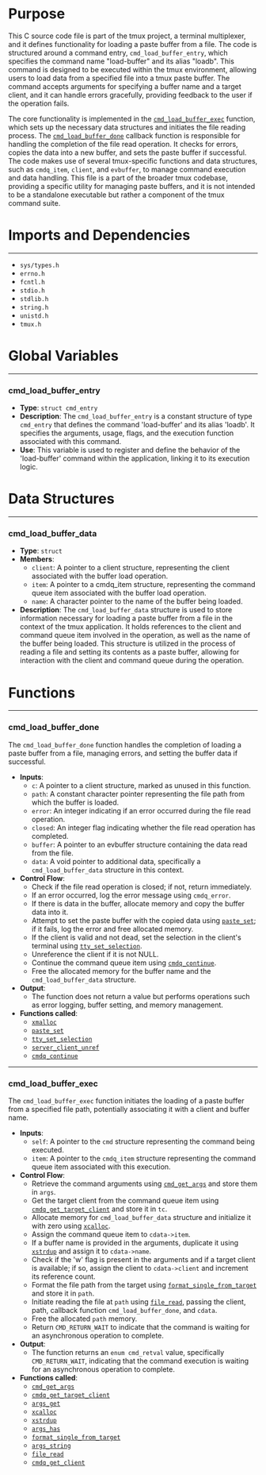 # Purpose
This C source code file is part of the tmux project, a terminal multiplexer, and it defines functionality for loading a paste buffer from a file. The code is structured around a command entry, `cmd_load_buffer_entry`, which specifies the command name "load-buffer" and its alias "loadb". This command is designed to be executed within the tmux environment, allowing users to load data from a specified file into a tmux paste buffer. The command accepts arguments for specifying a buffer name and a target client, and it can handle errors gracefully, providing feedback to the user if the operation fails.

The core functionality is implemented in the [`cmd_load_buffer_exec`](#cmd_load_buffer_exec) function, which sets up the necessary data structures and initiates the file reading process. The [`cmd_load_buffer_done`](#cmd_load_buffer_done) callback function is responsible for handling the completion of the file read operation. It checks for errors, copies the data into a new buffer, and sets the paste buffer if successful. The code makes use of several tmux-specific functions and data structures, such as `cmdq_item`, `client`, and `evbuffer`, to manage command execution and data handling. This file is a part of the broader tmux codebase, providing a specific utility for managing paste buffers, and it is not intended to be a standalone executable but rather a component of the tmux command suite.
# Imports and Dependencies

---
- `sys/types.h`
- `errno.h`
- `fcntl.h`
- `stdio.h`
- `stdlib.h`
- `string.h`
- `unistd.h`
- `tmux.h`


# Global Variables

---
### cmd_load_buffer_entry
- **Type**: `struct cmd_entry`
- **Description**: The `cmd_load_buffer_entry` is a constant structure of type `cmd_entry` that defines the command 'load-buffer' and its alias 'loadb'. It specifies the arguments, usage, flags, and the execution function associated with this command.
- **Use**: This variable is used to register and define the behavior of the 'load-buffer' command within the application, linking it to its execution logic.


# Data Structures

---
### cmd_load_buffer_data
- **Type**: `struct`
- **Members**:
    - `client`: A pointer to a client structure, representing the client associated with the buffer load operation.
    - `item`: A pointer to a cmdq_item structure, representing the command queue item associated with the buffer load operation.
    - `name`: A character pointer to the name of the buffer being loaded.
- **Description**: The `cmd_load_buffer_data` structure is used to store information necessary for loading a paste buffer from a file in the context of the tmux application. It holds references to the client and command queue item involved in the operation, as well as the name of the buffer being loaded. This structure is utilized in the process of reading a file and setting its contents as a paste buffer, allowing for interaction with the client and command queue during the operation.


# Functions

---
### cmd_load_buffer_done<!-- {{#callable:cmd_load_buffer_done}} -->
The `cmd_load_buffer_done` function handles the completion of loading a paste buffer from a file, managing errors, and setting the buffer data if successful.
- **Inputs**:
    - `c`: A pointer to a client structure, marked as unused in this function.
    - `path`: A constant character pointer representing the file path from which the buffer is loaded.
    - `error`: An integer indicating if an error occurred during the file read operation.
    - `closed`: An integer flag indicating whether the file read operation has completed.
    - `buffer`: A pointer to an evbuffer structure containing the data read from the file.
    - `data`: A void pointer to additional data, specifically a `cmd_load_buffer_data` structure in this context.
- **Control Flow**:
    - Check if the file read operation is closed; if not, return immediately.
    - If an error occurred, log the error message using `cmdq_error`.
    - If there is data in the buffer, allocate memory and copy the buffer data into it.
    - Attempt to set the paste buffer with the copied data using [`paste_set`](paste.c.driver.md#paste_set); if it fails, log the error and free allocated memory.
    - If the client is valid and not dead, set the selection in the client's terminal using [`tty_set_selection`](tty.c.driver.md#tty_set_selection).
    - Unreference the client if it is not NULL.
    - Continue the command queue item using [`cmdq_continue`](cmd-queue.c.driver.md#cmdq_continue).
    - Free the allocated memory for the buffer name and the `cmd_load_buffer_data` structure.
- **Output**:
    - The function does not return a value but performs operations such as error logging, buffer setting, and memory management.
- **Functions called**:
    - [`xmalloc`](xmalloc.c.driver.md#xmalloc)
    - [`paste_set`](paste.c.driver.md#paste_set)
    - [`tty_set_selection`](tty.c.driver.md#tty_set_selection)
    - [`server_client_unref`](server-client.c.driver.md#server_client_unref)
    - [`cmdq_continue`](cmd-queue.c.driver.md#cmdq_continue)


---
### cmd_load_buffer_exec<!-- {{#callable:cmd_load_buffer_exec}} -->
The `cmd_load_buffer_exec` function initiates the loading of a paste buffer from a specified file path, potentially associating it with a client and buffer name.
- **Inputs**:
    - `self`: A pointer to the `cmd` structure representing the command being executed.
    - `item`: A pointer to the `cmdq_item` structure representing the command queue item associated with this execution.
- **Control Flow**:
    - Retrieve the command arguments using [`cmd_get_args`](cmd.c.driver.md#cmd_get_args) and store them in `args`.
    - Get the target client from the command queue item using [`cmdq_get_target_client`](cmd-queue.c.driver.md#cmdq_get_target_client) and store it in `tc`.
    - Allocate memory for `cmd_load_buffer_data` structure and initialize it with zero using [`xcalloc`](xmalloc.c.driver.md#xcalloc).
    - Assign the command queue item to `cdata->item`.
    - If a buffer name is provided in the arguments, duplicate it using [`xstrdup`](xmalloc.c.driver.md#xstrdup) and assign it to `cdata->name`.
    - Check if the 'w' flag is present in the arguments and if a target client is available; if so, assign the client to `cdata->client` and increment its reference count.
    - Format the file path from the target using [`format_single_from_target`](format.c.driver.md#format_single_from_target) and store it in `path`.
    - Initiate reading the file at `path` using [`file_read`](file.c.driver.md#file_read), passing the client, path, callback function `cmd_load_buffer_done`, and `cdata`.
    - Free the allocated `path` memory.
    - Return `CMD_RETURN_WAIT` to indicate that the command is waiting for an asynchronous operation to complete.
- **Output**:
    - The function returns an `enum cmd_retval` value, specifically `CMD_RETURN_WAIT`, indicating that the command execution is waiting for an asynchronous operation to complete.
- **Functions called**:
    - [`cmd_get_args`](cmd.c.driver.md#cmd_get_args)
    - [`cmdq_get_target_client`](cmd-queue.c.driver.md#cmdq_get_target_client)
    - [`args_get`](arguments.c.driver.md#args_get)
    - [`xcalloc`](xmalloc.c.driver.md#xcalloc)
    - [`xstrdup`](xmalloc.c.driver.md#xstrdup)
    - [`args_has`](arguments.c.driver.md#args_has)
    - [`format_single_from_target`](format.c.driver.md#format_single_from_target)
    - [`args_string`](arguments.c.driver.md#args_string)
    - [`file_read`](file.c.driver.md#file_read)
    - [`cmdq_get_client`](cmd-queue.c.driver.md#cmdq_get_client)


